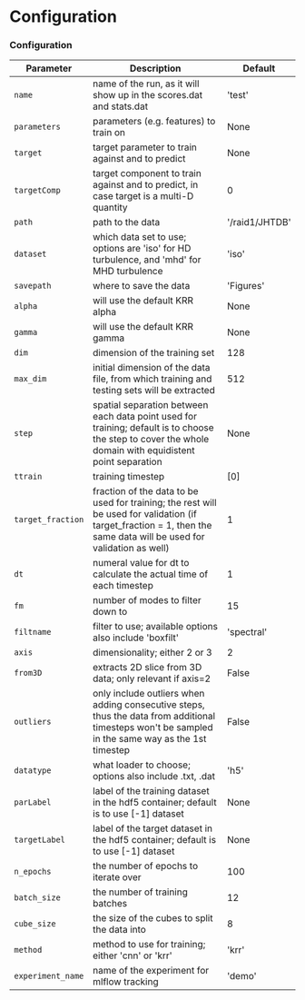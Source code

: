 Configuration
===


### Configuration

| Parameter                             | Description                                | Default                                         |
| ------------------------------------- | ------------------------------------------ | ----------------------------------------------- |
| `name` | name of the run, as it will show up in the scores.dat and stats.dat | 'test' |
| `parameters` | parameters (e.g. features) to train on | None |
| `target` | target parameter to train against and to predict | None |
| `targetComp` | target component to train against and to predict, in case target is a multi-D quantity | 0 |
| `path` | path to the data | '/raid1/JHTDB' |
| `dataset` | which data set to use; options are 'iso' for HD turbulence, and 'mhd' for MHD turbulence | 'iso' |
| `savepath` | where to save the data | 'Figures' |
| `alpha` | will use the default KRR alpha | None |
| `gamma` |  will use the default KRR gamma | None |
| `dim` |  dimension of the training set | 128 |
| `max_dim` |  initial dimension of the data file, from which training and testing sets will be extracted | 512 |
| `step` | spatial separation between each data point used for training; default is to choose the step to cover the whole domain with equidistent point separation | None |
| `ttrain` | training timestep | [0] |
| `target_fraction` | fraction of the data to be used for training; the rest will be used for validation (if target_fraction = 1, then the same data will be used for validation as well) | 1 |
| `dt` |  numeral value for dt to calculate the actual time of each timestep | 1 |
| `fm` | number of modes to filter down to | 15 |
| `filtname` |  filter to use; available options also include 'boxfilt' | 'spectral' |
| `axis` |  dimensionality; either 2 or 3 | 2 |
| `from3D` |  extracts 2D slice from 3D data; only relevant if axis=2 | False |
| `outliers` |  only include outliers when adding consecutive steps, thus the data from additional timesteps won't be sampled in the same way as the 1st timestep | False |
| `datatype` | what loader to choose; options also include .txt, .dat | 'h5' |
| `parLabel` | label of the training dataset in the hdf5 container; default is to use [-1] dataset | None | 
| `targetLabel` | label of the target dataset in the hdf5 container; default is to use [-1] dataset | None | 
| `n_epochs` | the number of epochs to iterate over | 100 |
| `batch_size` | the number of training batches | 12 |
| `cube_size` | the size of the cubes to split the data into | 8 |
| `method` | method to use for training; either 'cnn' or 'krr' | 'krr' |
| `experiment_name` | name of the experiment for mlflow tracking | 'demo' |
